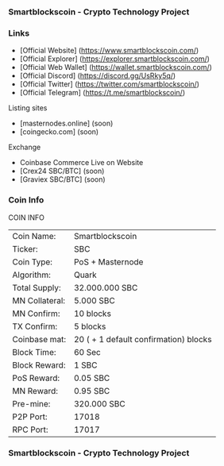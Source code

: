 ### Smartblockscoin - Crypto Technology Project

### Links
- [Official Website] (https://www.smartblockscoin.com/)
- [Official Explorer] (https://explorer.smartblockscoin.com/)
- [Official Web Wallet] (https://wallet.smartblockscoin.com/)
- [Official Discord] (https://discord.gg/UsRky5q/)
- [Official Twitter] (https://twitter.com/smartblockscoin/)
- [Official Telegram] (https://t.me/smartblockscoin/)

Listing sites
- [masternodes.online] (soon)
- [coingecko.com] (soon)

Exchange
- Coinbase Commerce Live on Website
- [Crex24 SBC/BTC]  (soon)
- [Graviex SBC/BTC]  (soon)

### Coin Info
COIN INFO
<table>
<tr><td>Coin Name:		</td><td>Smartblockscoin</td></tr>
<tr><td>Ticker:        </td><td>SBC</td></tr>
<tr><td>Coin Type:		</td><td>PoS + Masternode</td></tr>
<tr><td>Algorithm:		</td><td>Quark</td></tr>
<tr><td>Total Supply:	</td><td>32.000.000 SBC</td></tr>
<tr><td>MN Collateral:	</td><td>5.000 SBC</td></tr>
<tr><td>MN Confirm:    </td><td>10 blocks</td></tr>
<tr><td>TX Confirm:    </td><td>5 blocks</td></tr>	
<tr><td>Coinbase mat:	</td><td>20 ( + 1 default confirmation) blocks</td></tr>  			
<tr><td>Block Time:    </td><td>60 Sec</td></tr>                 
<tr><td>Block Reward:	</td><td>1 SBC</td></tr>   
<tr><td>PoS Reward:    </td><td>0.05 SBC</td></tr>
<tr><td>MN Reward:		</td><td>0.95 SBC</td></tr>   
<tr><td>Pre-mine:		</td><td>320.000 SBC</td></tr>     
<tr><td>P2P Port:		</td><td>17018</td></tr>
<tr><td>RPC Port:		</td><td>17017</td></tr>
</table>

### Smartblockscoin - Crypto Technology Project